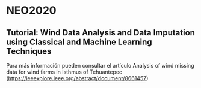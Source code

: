 # NEO2020 #

## Tutorial: Wind Data Analysis and Data Imputation using Classical and Machine Learning Techniques ##

Para más información pueden consultar el artículo Analysis of wind missing data for wind farms in Isthmus of Tehuantepec (https://ieeexplore.ieee.org/abstract/document/8661457)
